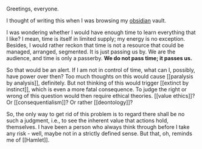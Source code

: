 Greetings, everyone. 

I thought of writing this when I was browsing my [obsidian](https://obsidian.md) vault.

I was wondering whether I would have enough time to learn everything that I like? I mean, time is itself in limited supply; my energy is no exception. Besides, I would rather reckon that time is not a resource that could be managed, arranged, segmented. It is just passing us by. We are the audience, and time is only a passerby. **We do not pass time; it passes us.**

So that would be an alert. If I am not in control of time, what can I, possibly, have power over then? Too much thoughts on this would cause [[paralysis by analysis]], definitely. But not thinking of this would trigger [[extinct by instinct]], which is even a more fatal consequence. To judge the right or wrong of this question would then require ethical theories. [[value ethics]]? Or [[consequentialism]]? Or rather [[deontology]]?

So, the only way to get rid of this problem is to regard there shall be no such a judgment, i.e., to see the inherent value that actions hold, themselves. I have been a person who always think through before I take any risk - well, maybe not in a strictly defined sense. But that, oh, reminds me of [[Hamlet]].